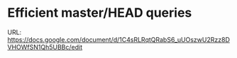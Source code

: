# Efficient master/HEAD queries

URL: https://docs.google.com/document/d/1C4sRLRqtQRabS6_uUOszwU2Rzz8DVHOWfSN1Qh5UBBc/edit
